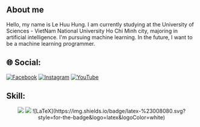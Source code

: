 ## About me
Hello, my name is Le Huu Hung. I am currently studying at the University of Sciences - VietNam National University Ho Chi Minh city, majoring in artificial intelligence. I'm pursuing machine learning. In the future, I want to be a machine learning programmer.
## 🌐 Social:
[![Facebook](https://img.shields.io/badge/Facebook-%231877F2.svg?logo=Facebook&logoColor=white)](https://facebook.com/https://www.facebook.com/hung.lehuu.18400/) 
[![Instagram](https://img.shields.io/badge/Instagram-%23E4405F.svg?logo=Instagram&logoColor=white)](https://instagram.com/https://www.instagram.com/lhh.m.i/) 
[![YouTube](https://img.shields.io/badge/YouTube-%23FF0000.svg?logo=YouTube&logoColor=white)](https://youtube.com/c/https://www.youtube.com/channel/UCh6iunKP7FhziBJcsZRrbNw) 
## Skill:
<p align="center" >
  <img src="https://img.icons8.com/color/48/undefined/c-plus-plus-logo.png"/>
  <img src="https://img.icons8.com/color/48/undefined/python--v1.png"/>
  ![LaTeX](https://img.shields.io/badge/latex-%23008080.svg?style=for-the-badge&logo=latex&logoColor=white)

